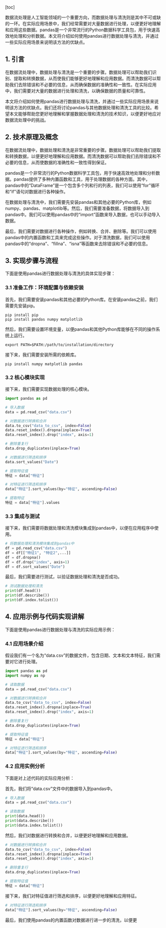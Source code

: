 
[toc]                    
                
                
数据流处理是人工智能领域的一个重要方向，而数据处理与清洗则是其中不可或缺的一环。在实际应用场景中，我们经常需要对大量数据进行处理，以便更好地理解和应用这些数据。pandas是一个非常流行的Python数据科学工具包，用于快速高效地处理和分析数据。本文将介绍如何使用pandas进行数据处理与清洗，并通过一些实际应用场景来说明该方法的优缺点。

## 1. 引言

在数据流处理中，数据处理与清洗是一个重要的步骤。数据处理可以帮助我们识别、提取和转换数据，从而使我们能够更好地理解和应用数据。而清洗数据可以帮助我们去除错误和不必要的信息，从而确保数据的准确性和一致性。在实际应用中，我们需要对大量的数据进行处理和清洗，以确保数据的质量和可靠性。

本文将介绍如何使用pandas进行数据处理与清洗，并通过一些实际应用场景来说明该方法的优缺点。我们还将讨论pandas与其他数据处理和清洗工具的比较。希望本文能够帮助您更好地理解和掌握数据处理和清洗的技术知识，以便更好地应对数据流处理中的挑战。

## 2. 技术原理及概念

在数据流处理中，数据处理和清洗是非常重要的步骤。数据处理可以帮助我们提取和转换数据，以便更好地理解和应用数据。而清洗数据可以帮助我们去除错误和不必要的信息，从而使数据的准确性和一致性得到保证。

pandas是一个非常流行的Python数据科学工具包，用于快速高效地处理和分析数据。pandas提供了多种内置函数和工具，用于处理数据的各种方面。其中，pandas中的“DataFrame”是一个包含多个列和行的列表，我们可以使用“for”循环和“if”语句对数据进行各种操作。

在数据处理与清洗中，我们需要先安装pandas和其他必要的Python库，例如numpy、pandas、matplotlib等。然后，我们需要准备数据，将数据导入到pandas中。我们可以使用pandas中的“import”函数来导入数据，也可以手动导入数据。

最后，我们需要对数据进行各种操作，例如转换、合并、删除等。我们可以使用pandas中的内置函数和工具来完成这些操作。对于清洗数据，我们可以使用pandas中的“dropna”、“fillna”、“isna”等函数来去除错误和不必要的信息。

## 3. 实现步骤与流程

下面是使用pandas进行数据处理与清洗的具体实现步骤：

### 3.1 准备工作：环境配置与依赖安装

首先，我们需要安装pandas和其他必要的Python库。在安装pandas之前，我们需要先安装pip。

```
pip install pip
pip install pandas numpy matplotlib 
```

然后，我们需要设置环境变量，以便pandas和其他Python库能够在不同的操作系统上运行。

```
export PATH=$PATH:/path/to/installation/directory
```

接下来，我们需要安装所需的依赖库。

```
pip install numpy matplotlib pandas
```

### 3.2 核心模块实现

接下来，我们需要实现数据处理的核心模块。

```python
import pandas as pd

# 导入数据
data = pd.read_csv("data.csv")

# 对数据进行转换和合并
data.to_csv("data_to_csv", index=False)
data.reset_index().dropna(inplace=True)
data.reset_index().drop("index", axis=1)

# 删除重复行
data.drop_duplicates(inplace=True)

# 对数据进行筛选和排序
data.sort_values("Date")

# 提取特征值
特征 = data["特征"]

# 对特征进行筛选和排序
data["特征"].sort_values(by="特征", ascending=False)

# 提取特征
特征 = data["特征"].values
```

### 3.3 集成与测试

接下来，我们需要将数据处理和清洗模块集成到pandas中，以便在应用程序中使用。

```python
# 将数据处理和清洗模块集成到pandas中
df = pd.read_csv("data.csv")
df = df[["特征1", "特征2",...]]
df = df.dropna()
df = df.drop("index", axis=1)
df = df.sort_values("Date")
```

最后，我们需要进行测试，以验证数据处理和清洗是否成功。

```python
# 测试数据处理和清洗
print(df.head())
print(df.describe())
print(df.index.tolist())
```

## 4. 应用示例与代码实现讲解

下面是使用pandas进行数据处理与清洗的实际应用示例：

### 4.1 应用场景介绍

假设我们有一个名为“data.csv”的数据文件，包含日期、文本和文本特征，我们需要对它进行处理。

```python
import pandas as pd
import numpy as np

# 读取数据
data = pd.read_csv("data.csv")

# 对数据进行转换和合并
data.to_csv("data_to_csv", index=False)
data.reset_index().dropna(inplace=True)
data.reset_index().drop("index", axis=1)

# 删除重复行
data.drop_duplicates(inplace=True)

# 提取特征值
特征 = data["特征"]

# 对特征进行筛选和排序
data["特征"].sort_values(by="特征", ascending=False)
```

### 4.2 应用实例分析

下面是对上述代码的实际应用分析：

首先，我们将“data.csv”文件中的数据导入到pandas中。

```python
# 导入数据
data = pd.read_csv("data.csv")

# 读取数据
print(data.head())
print(data.describe())
print(data.index.tolist())
```

然后，我们对数据进行转换和合并，以便更好地理解和应用数据。

```python
# 对数据进行转换和合并
data.to_csv("data_to_csv", index=False)
data.reset_index().dropna(inplace=True)
data.reset_index().drop("index", axis=1)

# 删除重复行
data.drop_duplicates(inplace=True)

# 提取特征值
特征 = data["特征"]
```

接下来，我们对特征值进行筛选和排序，以便更好地理解和应用特征。

```python
# 对特征进行筛选和排序
data["特征"].sort_values(by="特征", ascending=False)
```

最后，我们使用pandas的内置函数对数据进行进一步的清洗，以便更

